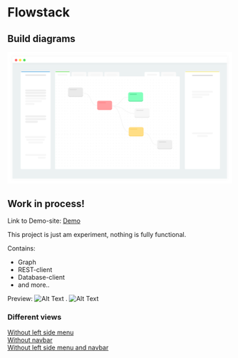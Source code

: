 # Flowstack
## Build diagrams

<img src="https://raw.githubusercontent.com/nexriz/flow-engine/main/src/svg/restcli2.svg" alt="Alt Text" style="max-width:100%;">

## Work in process!

Link to Demo-site:
<a href="http://rest-client.surge.sh/">Demo</a>


This project is just am experiment, nothing is fully functional.

Contains:
  - Graph
  - REST-client
  - Database-client
  - and more..



Preview:
<img src="https://i.imgur.com/FcMSjV4.png" alt="Alt Text" style="max-width:100%;">
.
<img src="https://i.imgur.com/iEkl8QV.png" alt="Alt Text" style="max-width:100%;">



### Different views

<a href="http://rest-client.surge.sh/?sidenone">Without left side menu</a> <br/>
<a href="http://rest-client.surge.sh/?blank">Without navbar</a> <br/>
<a href="http://rest-client.surge.sh/?sidenone&blank">Without left side menu and navbar</a> <br/>




